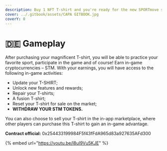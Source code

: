 ```yaml
---
description: Buy 1 NFT T-shirt and you're ready for the new SPORTmove sports trend!
cover: ../.gitbook/assets/CAPA GITBOOK.jpg
coverY: 0
---
```


# 🇩🇪 Gameplay

After purchasing your magnificent T-shirt, you will be able to practice your favorite sport, participate in the game and of course! Earn in-game cryptocurrencies – STM. With your earnings, you will have access to the following in-game activities:

* Update your T-SHIRT;
* Unlock new features and rewards;
* Repair your T-shirts;
* A fusion T-shirt;
* Reset your T-shirt for sale on the market;
* **WITHDRAW YOUR STM TOKENS.**

You can also choose to sell your T-shirt in the in-app marketplace, where other players can purchase this T-shirt to gain an in-game advantage.

**Contract official:** 0x254433199984F5f43fFdA965d83a927635AFd300

{% embed url="https://youtu.be/l8uI9Vu5KJE" %}

